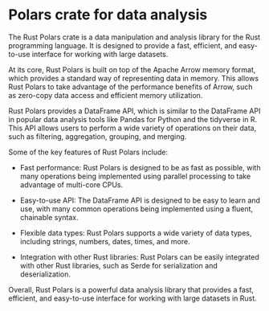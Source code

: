 # Polars crate for data analysis

The Rust Polars crate is a data manipulation and analysis library for the Rust programming language. It is designed to provide a fast, efficient, and easy-to-use interface for working with large datasets.

At its core, Rust Polars is built on top of the Apache Arrow memory format, which provides a standard way of representing data in memory. This allows Rust Polars to take advantage of the performance benefits of Arrow, such as zero-copy data access and efficient memory utilization.

Rust Polars provides a DataFrame API, which is similar to the DataFrame API in popular data analysis tools like Pandas for Python and the tidyverse in R. This API allows users to perform a wide variety of operations on their data, such as filtering, aggregation, grouping, and merging.

Some of the key features of Rust Polars include:

* Fast performance: Rust Polars is designed to be as fast as possible, with many operations being implemented using parallel processing to take advantage of multi-core CPUs.

* Easy-to-use API: The DataFrame API is designed to be easy to learn and use, with many common operations being implemented using a fluent, chainable syntax.

* Flexible data types: Rust Polars supports a wide variety of data types, including strings, numbers, dates, times, and more.

* Integration with other Rust libraries: Rust Polars can be easily integrated with other Rust libraries, such as Serde for serialization and deserialization.

Overall, Rust Polars is a powerful data analysis library that provides a fast, efficient, and easy-to-use interface for working with large datasets in Rust.

